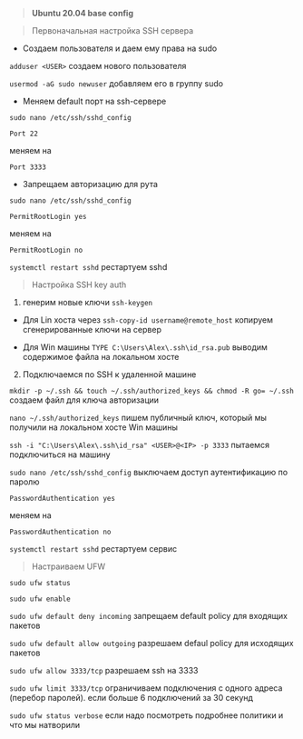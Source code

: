 > **Ubuntu 20.04 base config**

> Первоначальная настройка SSH сервера 

- Создаем пользователя и даем ему права на sudo 

`adduser <USER>`
создаем нового пользователя 

`usermod -aG sudo newuser`
добавляем его в группу sudo 


- Меняем default порт на ssh-сервере

`sudo nano /etc/ssh/sshd_config`

`Port 22`

меняем на

`Port 3333`

- Запрещаем авторизацию для рута

`sudo nano /etc/ssh/sshd_config`

`PermitRootLogin yes`

меняем на

`PermitRootLogin no`

`systemctl restart sshd`
рестартуем sshd



> Настройка SSH key auth

1.	генерим новые ключи
`ssh-keygen`

- Для Lin хоста через 
`ssh-copy-id username@remote_host`
копируем сгенерированные ключи на сервер

- Для Win машины
`TYPE C:\Users\Alex\.ssh\id_rsa.pub`
выводим содержимое файла на локальном хосте 

2.	Подключаемся по SSH к удаленной машине

`mkdir -p ~/.ssh && touch ~/.ssh/authorized_keys && chmod -R go= ~/.ssh` 
создаем файл для ключа авторизации

`nano ~/.ssh/authorized_keys`
пишем публичный ключ, который мы получили на локальном хосте Win машины 

`ssh -i "C:\Users\Alex\.ssh\id_rsa" <USER>@<IP> -p 3333`
пытаемся подключиться на машину

`sudo nano /etc/ssh/sshd_config`
выключаем доступ аутентификацию по паролю

`PasswordAuthentication yes`

меняем на 

`PasswordAuthentication no`

`systemctl restart sshd`
рестартуем сервис 


> Настраиваем UFW

`sudo ufw status`

`sudo ufw enable`

`sudo ufw default deny incoming`
запрещаем default policy для входящих пакетов

`sudo ufw default allow outgoing`
разрешаем defaul policy для исходящих пакетов 

`sudo ufw allow 3333/tcp`
разрешаем ssh на 3333

`sudo ufw limit 3333/tcp`
ограничиваем подключения с одного адреса (перебор паролей).
если больше 6 подключений за 30 секунд

`sudo ufw status verbose`
если надо посмотреть подробнее политики и что мы натворили




